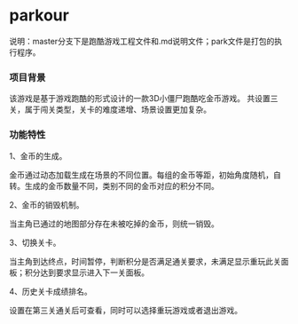 # parkour
说明：master分支下是跑酷游戏工程文件和.md说明文件；park文件是打包的执行程序。
### 项目背景
该游戏是基于游戏跑酷的形式设计的一款3D小僵尸跑酷吃金币游戏。
共设置三关，属于闯关类型，关卡的难度递增、场景设置更加复杂。
### 功能特性
1、金币的生成。

金币通过动态加载生成在场景的不同位置。每组的金币等距，初始角度随机，自转。生成的金币数量不同，类别不同的金币对应的积分不同。

2、金币的销毁机制。

当主角已通过的地图部分存在未被吃掉的金币，则统一销毁。

3、切换关卡。

当主角到达终点，时间暂停，判断积分是否满足通关要求，未满足显示重玩此关面板；积分达到要求显示进入下一关面板。

4、历史关卡成绩排名。

设置在第三关通关后可查看，同时可以选择重玩游戏或者退出游戏。





